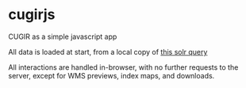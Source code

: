 # cugirjs

CUGIR as a simple javascript app

All data is loaded at start, from a local copy of [this solr query](http://cugir-prod-solr.internal.library.cornell.edu:8983/solr/geoblacklight/select?facet.field=cugir_category_sm&facet.field=dc_creator_sm&facet.field=dct_isPartOf_sm&facet.field=dct_spatial_sm&facet.field=layer_geom_type_s&facet.field=solr_year_i&facet.limit=1000&fl=dc_title_s%2Cdc_description_s%2Cdct_references_s%2Ccugir_addl_downloads_s%2Clayer_id_s%2Clayer_slug_s%2Cdc_type_s%2Cdc_format_s%2Ccugir_filesize_s%2Clayer_geom_type_s%2Clayer_modified_dt%2Cdc_creator_sm%2Cdc_publisher_s%2Cdc_subject_sm%2Ccugir_category_sm%2Cdct_spatial_sm%2Cdct_issued_s%2Cdct_temporal_sm%2Cdct_isPartOf_sm%2Csolr_geom%2Csolr_year_i&q=*%3A*&rows=1000)

All interactions are handled in-browser, with no further requests to the server, except for WMS previews, index maps, and downloads.
